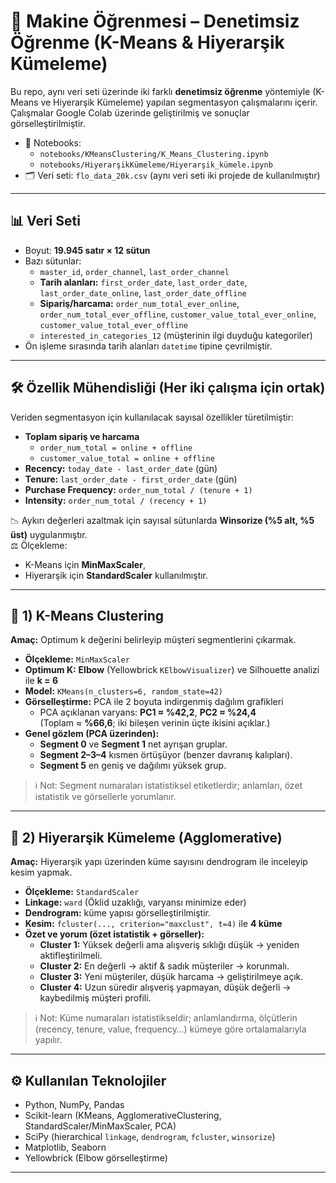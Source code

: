 # 🤖 Makine Öğrenmesi – Denetimsiz Öğrenme (K-Means & Hiyerarşik Kümeleme)

Bu repo, aynı veri seti üzerinde iki farklı **denetimsiz öğrenme** yöntemiyle (K-Means ve Hiyerarşik Kümeleme) yapılan segmentasyon çalışmalarını içerir. Çalışmalar Google Colab üzerinde geliştirilmiş ve sonuçlar görselleştirilmiştir.

- 📒 Notebooks:
  - `notebooks/KMeansClustering/K_Means_Clustering.ipynb`
  - `notebooks/HiyerarşikKümeleme/Hiyerarşik_kümele.ipynb`
- 🗂️ Veri seti: `flo_data_20k.csv` (aynı veri seti iki projede de kullanılmıştır)

---

## 📊 Veri Seti

- Boyut: **19.945 satır × 12 sütun**
- Bazı sütunlar:
  - `master_id`, `order_channel`, `last_order_channel`
  - **Tarih alanları:** `first_order_date`, `last_order_date`, `last_order_date_online`, `last_order_date_offline`
  - **Sipariş/harcama:** `order_num_total_ever_online`, `order_num_total_ever_offline`, `customer_value_total_ever_online`, `customer_value_total_ever_offline`
  - `interested_in_categories_12` (müşterinin ilgi duyduğu kategoriler)
- Ön işleme sırasında tarih alanları `datetime` tipine çevrilmiştir.

---

## 🛠️ Özellik Mühendisliği (Her iki çalışma için ortak)

Veriden segmentasyon için kullanılacak sayısal özellikler türetilmiştir:

- **Toplam sipariş ve harcama**
  - `order_num_total = online + offline`
  - `customer_value_total = online + offline`
- **Recency:** `today_date - last_order_date` (gün)
- **Tenure:** `last_order_date - first_order_date` (gün)
- **Purchase Frequency:** `order_num_total / (tenure + 1)`
- **Intensity:** `order_num_total / (recency + 1)`

📉 Aykırı değerleri azaltmak için sayısal sütunlarda **Winsorize (%5 alt, %5 üst)** uygulanmıştır.  
⚖️ Ölçekleme:
- K-Means için **MinMaxScaler**,
- Hiyerarşik için **StandardScaler** kullanılmıştır.

---

## 🔹 1) K-Means Clustering

**Amaç:** Optimum k değerini belirleyip müşteri segmentlerini çıkarmak.

- **Ölçekleme:** `MinMaxScaler`
- **Optimum K:** **Elbow** (Yellowbrick `KElbowVisualizer`) ve Silhouette analizi ile **k = 6**
- **Model:** `KMeans(n_clusters=6, random_state=42)`
- **Görselleştirme:** PCA ile 2 boyuta indirgenmiş dağılım grafikleri
  - PCA açıklanan varyans: **PC1 ≈ %42,2**, **PC2 ≈ %24,4**  
    (Toplam ≈ **%66,6**; iki bileşen verinin üçte ikisini açıklar.)
- **Genel gözlem (PCA üzerinden):**
  - **Segment 0** ve **Segment 1** net ayrışan gruplar.
  - **Segment 2–3–4** kısmen örtüşüyor (benzer davranış kalıpları).
  - **Segment 5** en geniş ve dağılımı yüksek grup.

> ℹ️ Not: Segment numaraları istatistiksel etiketlerdir; anlamları, özet istatistik ve görsellerle yorumlanır.

---

## 🔹 2) Hiyerarşik Kümeleme (Agglomerative)

**Amaç:** Hiyerarşik yapı üzerinden küme sayısını dendrogram ile inceleyip kesim yapmak.

- **Ölçekleme:** `StandardScaler`
- **Linkage:** `ward` (Öklid uzaklığı, varyansı minimize eder)
- **Dendrogram:** küme yapısı görselleştirilmiştir.
- **Kesim:** `fcluster(..., criterion="maxclust", t=4)` ile **4 küme**
- **Özet ve yorum (özet istatistik + görseller):**
  - **Cluster 1:** Yüksek değerli ama alışveriş sıklığı düşük → yeniden aktifleştirilmeli.
  - **Cluster 2:** En değerli → aktif & sadık müşteriler → korunmalı.
  - **Cluster 3:** Yeni müşteriler, düşük harcama → geliştirilmeye açık.
  - **Cluster 4:** Uzun süredir alışveriş yapmayan, düşük değerli → kaybedilmiş müşteri profili.

> ℹ️ Not: Küme numaraları istatistikseldir; anlamlandırma, ölçütlerin (recency, tenure, value, frequency…) kümeye göre ortalamalarıyla yapılır.

---

## ⚙️ Kullanılan Teknolojiler

- Python, NumPy, Pandas
- Scikit-learn (KMeans, AgglomerativeClustering, StandardScaler/MinMaxScaler, PCA)
- SciPy (hierarchical `linkage`, `dendrogram`, `fcluster`, `winsorize`)
- Matplotlib, Seaborn
- Yellowbrick (Elbow görselleştirme)

---
